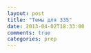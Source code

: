 ```yaml
---
layout: post
title: "Темы для 335"
date: 2013-04-02T18:33:00
comments: true
categories: prep 
---
```

